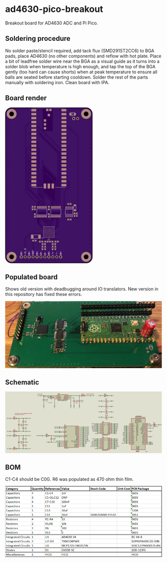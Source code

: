 # ad4630-pico-breakout

Breakout board for AD4630 ADC and Pi Pico.

## Soldering procedure

No solder paste/stencil required, add tack flux (SMD291ST2CC6) to BGA pads, place AD4630 (no other components) and reflow with hot plate. Place a bit of leadfree solder wire near the BGA as a visual guide as it turns into a solder blob when temperature is high enough, and tap the top of the BGA gently (too hard can cause shorts) when at peak temperature to ensure all balls are seated before starting cooldown. Solder the rest of the parts manually with soldering iron. Clean board with IPA.

## Board render

<img src="docs/Board%20render.png" height="500">

## Populated board

Shows old version with deadbugging around IO translators. New version in this repository has fixed these errors.

<img src="docs/v1%20PCB.jpg">

## Schematic

<img src="docs/Schematic.png">

## BOM

C1-C4 should be C0G. R6 was populated as 470 ohm thin film.

<img src="docs/BOM.png">
